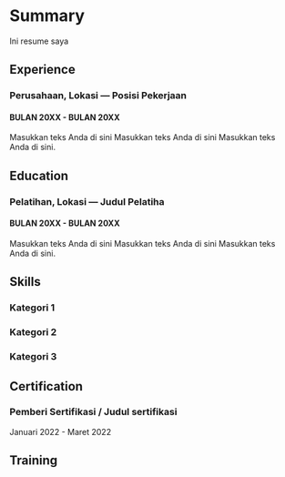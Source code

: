 # Summary

Ini resume saya

## Experience <a href="#experience" id="experience"></a>

### Perusahaan, Lokasi — Posisi Pekerjaan

#### BULAN 20XX - BULAN 20XX

Masukkan teks Anda di sini Masukkan teks Anda di sini Masukkan teks Anda di sini.

## Education

### Pelatihan, Lokasi — Judul Pelatiha

#### BULAN 20XX - BULAN 20XX

Masukkan teks Anda di sini Masukkan teks Anda di sini Masukkan teks Anda di sini.

## Skills

### Kategori 1

### Kategori 2

### Kategori 3

## Certification

### Pemberi Sertifikasi / Judul sertifikasi

Januari 2022 - Maret 2022

## Training
